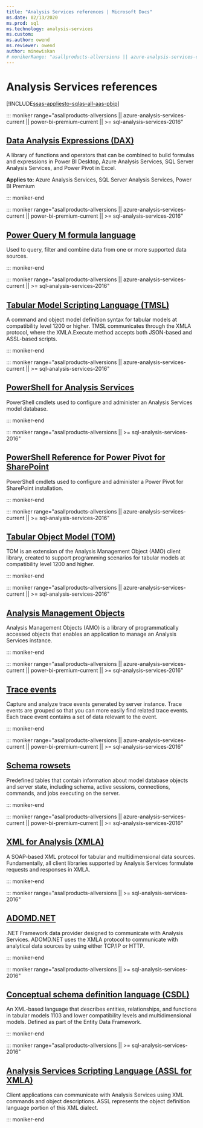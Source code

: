 ```yaml
---
title: "Analysis Services references | Microsoft Docs"
ms.date: 02/13/2020
ms.prod: sql
ms.technology: analysis-services
ms.custom:
ms.author: owend
ms.reviewer: owend
author: minewiskan
# monikerRange: "asallproducts-allversions || azure-analysis-services-current || power-bi-premium-current || >= sql-analysis-services-2016"
---
```

# Analysis Services references

[!INCLUDE[ssas-appliesto-sqlas-all-aas-pbip](../includes/ssas-appliesto-sqlas-all-aas-pbip.md)]


::: moniker range="asallproducts-allversions || azure-analysis-services-current || power-bi-premium-current || >= sql-analysis-services-2016"

## [Data Analysis Expressions (DAX)](https://docs.microsoft.com/en-us/dax/)

A library of functions and operators that can be combined to build formulas and expressions in Power BI Desktop, Azure Analysis Services, SQL Server Analysis Services, and Power Pivot in Excel.

<b>Applies to:</b> Azure Analysis Services, SQL Server Analysis Services, Power BI Premium

::: moniker-end

::: moniker range="asallproducts-allversions || azure-analysis-services-current || power-bi-premium-current || >= sql-analysis-services-2016"

## [Power Query M formula language](https://docs.microsoft.com/en-us/powerquery-m/)

Used to query, filter and combine data from one or more supported data sources. 

::: moniker-end


::: moniker range="asallproducts-allversions || azure-analysis-services-current || >= sql-analysis-services-2016"

## [Tabular Model Scripting Language (TMSL)](bi-reference/tmsl/tabular-model-scripting-language-tmsl-reference)

A command and object model definition syntax for tabular models at compatibility level 1200 or higher. TMSL communicates through the XMLA protocol, where the XMLA.Execute method accepts both JSON-based and ASSL-based scripts.

::: moniker-end

::: moniker range="asallproducts-allversions || azure-analysis-services-current || >= sql-analysis-services-2016"

## [PowerShell for Analysis Services](powershell/analysis-services-powershell-reference.md)

PowerShell cmdlets used to configure and administer an Analysis Services model database.

::: moniker-end

::: moniker range="asallproducts-allversions || >= sql-analysis-services-2016"

## [PowerShell Reference for Power Pivot for SharePoint](powershell/powershell-reference-for-power-pivot-for-sharepointmd)

PowerShell cmdlets used to configure and administer a Power Pivot for SharePoint installation.

::: moniker-end

::: moniker range="asallproducts-allversions || azure-analysis-services-current || >= sql-analysis-services-2016"

## [Tabular Object Model (TOM)](bi-reference/tom/introduction-to-the-tabular-object-model-tom-in-analysis-services-amo) 

TOM is an extension of the Analysis Management Object (AMO) client library, created to support programming scenarios for tabular models at compatibility level 1200 and higher.

::: moniker-end

::: moniker range="asallproducts-allversions || azure-analysis-services-current || >= sql-analysis-services-2016"

## [Analysis Management Objects](bi-reference/amo/developing-with-analysis-management-objects-amo)

Analysis Management Objects (AMO) is a library of programmatically accessed objects that enables an application to manage an Analysis Services instance.

::: moniker-end


::: moniker range="asallproducts-allversions || azure-analysis-services-current || power-bi-premium-current || >= sql-analysis-services-2016"

## [Trace events](bi-reference/trace-events/analysis-services-trace-events)

Capture and analyze trace events generated by server instance. Trace events are grouped so that you can more easily find related trace events. Each trace event contains a set of data relevant to the event. 

::: moniker-end

::: moniker range="asallproducts-allversions || azure-analysis-services-current || power-bi-premium-current || >= sql-analysis-services-2016"

## [Schema rowsets](bi-reference/schema-rowsets/analysis-services-schema-rowsets)

Predefined tables that contain information about model database objects and server state, including schema, active sessions, connections, commands, and jobs executing on the server.

::: moniker-end


::: moniker range="asallproducts-allversions || azure-analysis-services-current || power-bi-premium-current || >= sql-analysis-services-2016"

## [XML for Analysis (XMLA)](bi-reference/xmla/xml-for-analysis-xmla-reference)

A SOAP-based XML protocol for tabular and multidimensional data sources. Fundamentally, all client libraries supported by Analysis Services formulate requests and responses in XMLA.

::: moniker-end

::: moniker range="asallproducts-allversions || >= sql-analysis-services-2016"

## [ADOMD.NET](bi-reference/adomd/developing-with-adomd-net)

.NET Framework data provider designed to communicate with Analysis Services. ADOMD.NET uses the XMLA protocol to communicate with analytical data sources by using either TCP/IP or HTTP.

::: moniker-end

::: moniker range="asallproducts-allversions || >= sql-analysis-services-2016"

## [Conceptual schema definition language (CSDL)](bi-reference/csdl/csdl-annotations-for-business-intelligence-csdlbi)

An XML-based language that describes entities, relationships, and functions in tabular models 1103 and lower compatibility levels and multidimensional models. Defined as part of the Entity Data Framework.

::: moniker-end

::: moniker range="asallproducts-allversions || >= sql-analysis-services-2016"

## [Analysis Services Scripting Language (ASSL for XMLA)](bi-reference/assl/analysis-services-scripting-language-assl-for-xmla)

Client applications can communicate with Analysis Services using XML commands and object descriptions. ASSL represents the object definition language portion of this XML dialect.

::: moniker-end






